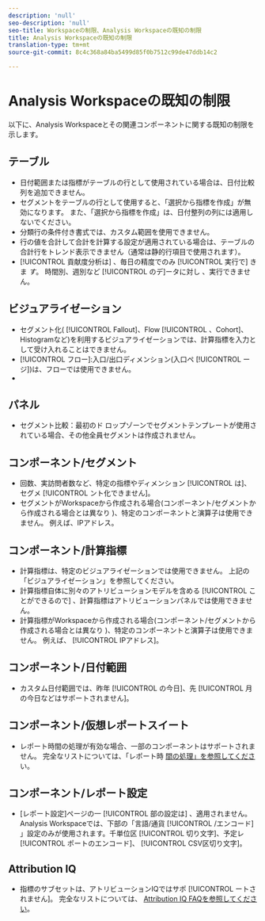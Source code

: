 ```yaml
---
description: 'null'
seo-description: 'null'
seo-title: Workspaceの制限、Analysis Workspaceの既知の制限
title: Analysis Workspaceの既知の制限
translation-type: tm+mt
source-git-commit: 8c4c368a84ba5499d85f0b7512c99de47ddb14c2

---
```



# Analysis Workspaceの既知の制限

以下に、Analysis Workspaceとその関連コンポーネントに関する既知の制限を示します。

## テーブル

* 日付範囲または指標がテーブルの行として使用されている場合は、日付比較列を追加できません。
* セグメントをテーブルの行として使用すると、「選択から指標を作成」が無効になります。 また、「選択から指標を作成」は、日付整列の列には適用しないでください。
* 分類行の条件付き書式では、カスタム範囲を使用できません。
* 行の値を合計して合計を計算する設定が適用されている場合は、テーブルの合計行をトレンド表示できません（通常は静的行項目で使用されます）。
* [!UICONTROL 貢献度分析は] 、毎日の精度でのみ [!UICONTROL 実行で] きま _す_。 時間別、週別など [!UICONTROL のデ]ータに対し 、実行できません。

## ビジュアライゼーション

* セグメント化( [!UICONTROL Fallout]、Flow [!UICONTROL 、Cohort]、 Histogramなど)を利用するビジュアライゼーションでは、計算指標を入力として受け入れることはできません。
* [!UICONTROL フロー]:入口/出口ディメンション(入口ペ [!UICONTROL ージ])は、フローでは使用できません。
* [!UICONTROL コホート]:整数以外の値をコホート条件として使用することはできません。

## パネル

* セグメント比較：最初のド  ロップゾーンでセグメントテンプレートが使用されている場合、その他全員セグメントは作成されません。

## コンポーネント/セグメント

* 回数、実訪問者数など、特定の指標やディメンション [!UICONTROL は]、セグメ [!UICONTROL ント化できません]。
* セグメントがWorkspaceから作成される場合(コンポーネント/セグメントから作成される場合とは異なり )、特定のコンポーネントと演算子は使用できません。 例えば、IPアドレス。

## コンポーネント/計算指標

* 計算指標は、特定のビジュアライゼーションでは使用できません。 上記の「ビジュアライゼーション」を参照してください。
* 計算指標自体に別々のアトリビューションモデルを含める [!UICONTROL ことができるので] 、計算指標はアトリビューションパネルでは使用できません。
* 計算指標がWorkspaceから作成される場合(コンポーネント/セグメントから作成される場合とは異なり )、特定のコンポーネントと演算子は使用できません。 例えば、 [!UICONTROL IPアドレス]。

## コンポーネント/日付範囲

* カスタム日付範囲では、昨年 [!UICONTROL の今日]、先 [!UICONTROL 月の今日などはサポートされません]。

## コンポーネント/仮想レポートスイート

* レポート時間の処理が有効な場合、一部のコンポーネントはサポートされません。 完全なリストについては、「レポート時 [間の処理」を参照してくださ](/help/components/vrs/vrs-report-time-processing.md)い。

## コンポーネント/レポート設定

* [レポート設定]ページの一 [!UICONTROL 部の設定は] 、適用されません。 Analysis Workspaceでは、下部の「言語/通貨 [!UICONTROL /エンコード] 」設定のみが使用されます。千単位区 [!UICONTROL 切り文字]、予定レ [!UICONTROL ポートのエンコード]、 [!UICONTROL CSV区切り文字]。

## Attribution IQ

* 指標のサブセットは、アトリビューションIQではサポ [!UICONTROL ートされません]。 完全なリストについては、 [Attribution IQ FAQを参照してください](/help/analyze/analysis-workspace/attribution-iq/attribution-faq.md)。

